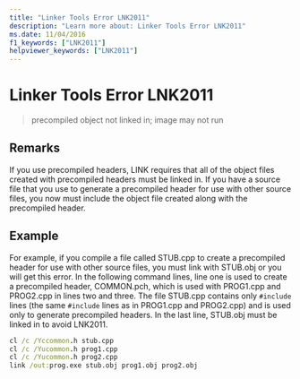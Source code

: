 ```yaml
---
title: "Linker Tools Error LNK2011"
description: "Learn more about: Linker Tools Error LNK2011"
ms.date: 11/04/2016
f1_keywords: ["LNK2011"]
helpviewer_keywords: ["LNK2011"]
---
```

# Linker Tools Error LNK2011

> precompiled object not linked in; image may not run

## Remarks

If you use precompiled headers, LINK requires that all of the object files created with precompiled headers must be linked in. If you have a source file that you use to generate a precompiled header for use with other source files, you now must include the object file created along with the precompiled header.

## Example

For example, if you compile a file called STUB.cpp to create a precompiled header for use with other source files, you must link with STUB.obj or you will get this error. In the following command lines, line one is used to create a precompiled header, COMMON.pch, which is used with PROG1.cpp and PROG2.cpp in lines two and three. The file STUB.cpp contains only `#include` lines (the same `#include` lines as in PROG1.cpp and PROG2.cpp) and is used only to generate precompiled headers. In the last line, STUB.obj must be linked in to avoid LNK2011.

```cmd
cl /c /Yccommon.h stub.cpp
cl /c /Yucommon.h prog1.cpp
cl /c /Yucommon.h prog2.cpp
link /out:prog.exe stub.obj prog1.obj prog2.obj
```
